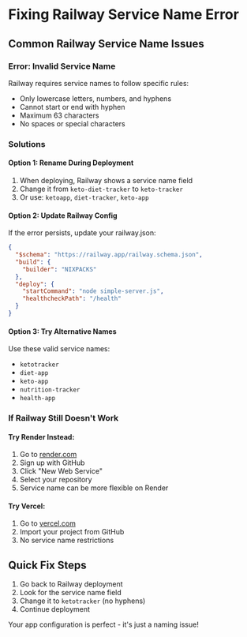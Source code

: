 # Fixing Railway Service Name Error

## Common Railway Service Name Issues

### Error: Invalid Service Name
Railway requires service names to follow specific rules:
- Only lowercase letters, numbers, and hyphens
- Cannot start or end with hyphen
- Maximum 63 characters
- No spaces or special characters

### Solutions

#### Option 1: Rename During Deployment
1. When deploying, Railway shows a service name field
2. Change it from `keto-diet-tracker` to `keto-tracker`
3. Or use: `ketoapp`, `diet-tracker`, `keto-app`

#### Option 2: Update Railway Config
If the error persists, update your railway.json:

```json
{
  "$schema": "https://railway.app/railway.schema.json",
  "build": {
    "builder": "NIXPACKS"
  },
  "deploy": {
    "startCommand": "node simple-server.js",
    "healthcheckPath": "/health"
  }
}
```

#### Option 3: Try Alternative Names
Use these valid service names:
- `ketotracker`
- `diet-app`
- `keto-app`
- `nutrition-tracker`
- `health-app`

### If Railway Still Doesn't Work

#### Try Render Instead:
1. Go to [render.com](https://render.com)
2. Sign up with GitHub
3. Click "New Web Service"
4. Select your repository
5. Service name can be more flexible on Render

#### Try Vercel:
1. Go to [vercel.com](https://vercel.com)
2. Import your project from GitHub
3. No service name restrictions

## Quick Fix Steps

1. Go back to Railway deployment
2. Look for the service name field
3. Change it to `ketotracker` (no hyphens)
4. Continue deployment

Your app configuration is perfect - it's just a naming issue!